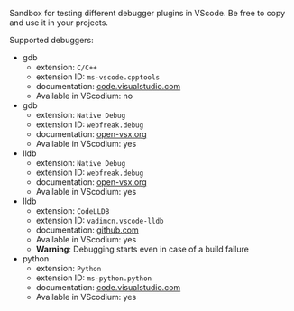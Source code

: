 Sandbox for testing different debugger plugins in VScode. Be free to copy and use it in your projects.

Supported debuggers:
 - gdb
   - extension: `C/C++`
   - extension ID: `ms-vscode.cpptools`
   - documentation: [code.visualstudio.com](https://code.visualstudio.com/docs/cpp/launch-json-reference)
   - Available in VScodium: no
 - gdb
   - extension: `Native Debug`
   - extension ID: `webfreak.debug`
   - documentation: [open-vsx.org](https://open-vsx.org/extension/webfreak/debug)
   - Available in VScodium: yes
 - lldb
   - extension: `Native Debug`
   - extension ID: `webfreak.debug`
   - documentation: [open-vsx.org](https://open-vsx.org/extension/webfreak/debug)
   - Available in VScodium: yes
 - lldb
   - extension: `CodeLLDB`
   - extension ID: `vadimcn.vscode-lldb`
   - documentation: [github.com](https://github.com/vadimcn/codelldb/blob/v1.10.0/MANUAL.md)
   - Available in VScodium: yes
   - **Warning**: Debugging starts even in case of a build failure
 - python
   - extension: `Python`
   - extension ID: `ms-python.python`
   - documentation: [code.visualstudio.com](https://code.visualstudio.com/docs/python/debugging)
   - Available in VScodium: yes
